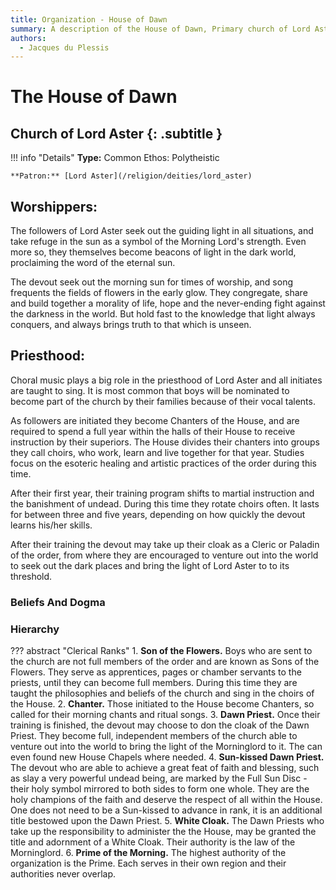 ```yaml
---
title: Organization - House of Dawn
summary: A description of the House of Dawn, Primary church of Lord Aster.
authors:
  - Jacques du Plessis
---
```


# The House of Dawn
## Church of Lord Aster {: .subtitle }

!!! info "Details"
    **Type:** Common Ethos: Polytheistic 

    **Patron:** [Lord Aster](/religion/deities/lord_aster)

## Worshippers:
The followers of Lord Aster seek out the guiding light in all situations, and take refuge in the sun as a symbol of the Morning Lord's strength. Even more so, they themselves become beacons of light in the dark world, proclaiming the word of the eternal sun.

The devout seek out the morning sun for times of worship, and song frequents the fields of flowers in the early glow. They congregate, share and build together a morality of life, hope and the never-ending fight against the darkness in the world.  But hold fast to the knowledge that light always conquers, and always brings truth to that which is unseen.

## Priesthood:
Choral music plays a big role in the priesthood of Lord Aster and all initiates are taught to sing.  It is most common that boys will be nominated to become part of the church by their families because of their vocal talents.

As followers are initiated they become Chanters of the House, and are required to spend a full year within the halls of their House to receive instruction by their superiors. The House divides their chanters into groups they call choirs, who work, learn and live together for that year. Studies focus on the esoteric healing and artistic practices of the order during this time.

After their first year, their training program shifts to martial instruction and the banishment of undead. During this time they rotate choirs often. It lasts for between three and five years, depending on how quickly the devout learns his/her skills.

After their training the devout may take up their cloak as a Cleric or Paladin of the order, from where they are encouraged to venture out into the world to seek out the dark places and bring the light of Lord Aster to to its threshold.

### Beliefs And Dogma

### Hierarchy

??? abstract "Clerical Ranks"
    1. **Son of the Flowers.** Boys who are sent to the church are not full members of the order and are known as Sons of the Flowers.  They serve as apprentices, pages or chamber servants to the priests, until they can become full members. During this time they are taught the philosophies and beliefs of the church and sing in the choirs of the House.
    2. **Chanter.** Those initiated to the House become Chanters, so called for their morning chants and ritual songs.
    3. **Dawn Priest.** Once their training is finished, the devout may choose to don the cloak of the Dawn Priest. They become full, independent members of the church able to venture out into the world to bring the light of the Morninglord to it. The can even found new House Chapels where needed.
    4. **Sun-kissed Dawn Priest.** The devout who are able to achieve a great feat of faith and blessing, such as slay a very powerful undead being, are marked by the Full Sun Disc - their holy symbol mirrored to both sides to form one whole. They are the holy champions of the faith and deserve the respect of all within the House. One does not need to be a Sun-kissed to advance in rank, it is an additional title bestowed upon the Dawn Priest.
    5. **White Cloak.** The Dawn Priests who take up the responsibility to administer the the House, may be granted the title and adornment of a White Cloak. Their authority is the law of the Morninglord.
    6. **Prime of the Morning.** The highest authority of the organization is the Prime. Each serves in their own region and their authorities never overlap.